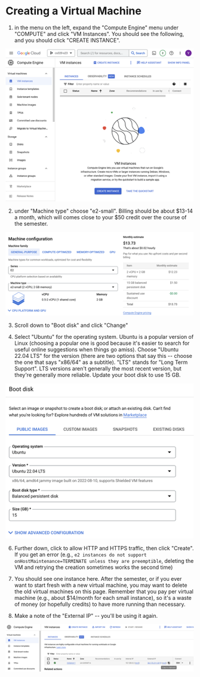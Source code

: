 # Creating a Virtual Machine

1. in the menu on the left, expand the "Compute Engine" menu under
"COMPUTE" and click "VM Instances".  You should see the following, and you should click "CREATE INSTANCE".

<img src="img/18.png" width=600>

2. under "Machine type" choose "e2-small".  Billing should be about
$13-14 a month, which will comes close to your $50 credit over the
course of the semester.

<img src="img/19.png" width=600>

3. Scroll down to "Boot disk" and click "Change"

4. Select "Ubuntu" for the operating system.  Ubuntu is a popular
version of Linux (choosing a popular one is good because it's easier
to search for useful online suggestions when things go amiss).  Choose
"Ubuntu 22.04 LTS" for the version (there are two options that say
this -- choose the one that says "x86/64" as a subtitle).  "LTS"
stands for "Long Term Support".  LTS versions aren't generally the
most recent version, but they're generally more reliable.  Update your
boot disk to use 15 GB.

<img src="img/21.png" width=600>

6. Further down, click to allow HTTP and HTTPS traffic, then click
"Create".  If you get an error (e.g., `e2 instances do not support
onHostMaintenance=TERMINATE unless they are preemptible`, deleting the
VM and retrying the creation sometimes works the second time)

7. You should see one instance here.  After the semester, or if you
ever want to start fresh with a new virtual machine, you may want to
delete the old virtual machines on this page.  Remember that you pay
per virtual machine (e.g., about $14/month for each small instance),
so it's a waste of money (or hopefully credits) to have more running
than necessary.

8. Make a note of the "External IP" -- you'll be using it again.

<img src="img/29.png" width=600>